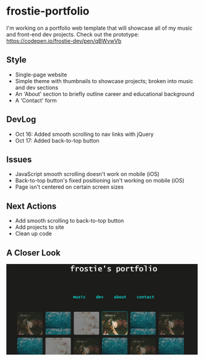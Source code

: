 # frostie-portfolio
I'm working on a portfolio web template that will showcase all of my music and front-end dev projects. Check out the prototype: https://codepen.io/frostie-dev/pen/qBWvwVb

## Style
- Single-page website
- Simple theme with thumbnails to showcase projects; broken into music and dev sections
- An 'About' section to briefly outline career and educational background
- A 'Contact' form

## DevLog
- Oct 16: Added smooth scrolling to nav links with jQuery
- Oct 17: Added back-to-top button

## Issues
- JavaScript smooth scrolling doesn't work on mobile (iOS)
- Back-to-top button's fixed positioning isn't working on mobile (iOS)
- Page isn't centered on certain screen sizes

## Next Actions
- Add smooth scrolling to back-to-top button
- Add projects to site
- Clean up code

## A Closer Look

![alt_text](https://github.com/frostie/frostie-portfolio/blob/master/frostie-portfolio.jpg)
